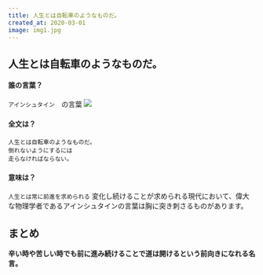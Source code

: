 ```yaml
---
title: 人生とは自転車のようなものだ。
created_at: 2020-03-01
image: img1.jpg
---
```


<h2>人生とは自転車のようなものだ。</h2>
<h4>誰の言葉？</h4>

<code>アインシュタイン</code>　の言葉
<a target="_blank"  href="https://www.amazon.co.jp/gp/product/4797389168/ref=as_li_tl?ie=UTF8&camp=247&creative=1211&creativeASIN=4797389168&linkCode=as2&tag=genki001-22&linkId=cf0809a0ea5ea5966cd8d5eef042753d"><img border="0" src="//ws-fe.amazon-adsystem.com/widgets/q?_encoding=UTF8&MarketPlace=JP&ASIN=4797389168&ServiceVersion=20070822&ID=AsinImage&WS=1&Format=_SL250_&tag=genki001-22" ></a><img src="//ir-jp.amazon-adsystem.com/e/ir?t=genki001-22&l=am2&o=9&a=4797389168" width="1" height="1" border="0" alt="" style="border:none !important; margin:0px !important;" />

<h4>全文は？</h4>
<code>人生とは自転車のようなものだ。<br>倒れないようにするには<br>走らなければならない。</code>

<h4>意味は？</h4>
<code>人生とは常に前進を求められる</code>
変化し続けることが求められる現代において、偉大な物理学者であるアインシュタインの言葉は胸に突き刺さるものがあります。

<h2>まとめ</h2>
<strong>辛い時や苦しい時でも前に進み続けることで道は開けるという前向きになれる名言。</strong>
